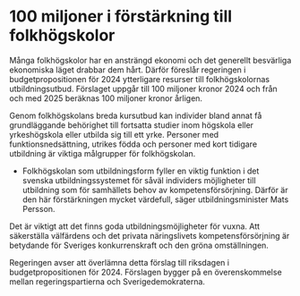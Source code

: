 # 100 miljoner i förstärkning till folkhögskolor

Många folkhögskolor har en ansträngd ekonomi och det generellt besvärliga ekonomiska läget drabbar dem hårt. Därför föreslår regeringen i budgetpropositionen för 2024 ytterligare resurser till folkhögskolornas utbildningsutbud. Förslaget uppgår till 100 miljoner kronor 2024 och från och med 2025 beräknas 100 miljoner kronor årligen.

Genom folkhögskolans breda kursutbud kan individer bland annat få grundläggande behörighet till fortsatta studier inom högskola eller yrkeshögskola eller utbilda sig till ett yrke. Personer med funktionsnedsättning, utrikes födda och personer med kort tidigare utbildning är viktiga målgrupper för folkhögskolan.

- Folkhögskolan som utbildningsform fyller en viktig funktion i det svenska utbildningssystemet för såväl individers möjligheter till utbildning som för samhällets behov av kompetensförsörjning. Därför är den här förstärkningen mycket värdefull, säger utbildningsminister Mats Persson.

Det är viktigt att det finns goda utbildningsmöjligheter för vuxna. Att säkerställa välfärdens och det privata näringslivets kompetensförsörjning är betydande för Sveriges konkurrenskraft och den gröna omställningen.

Regeringen avser att överlämna detta förslag till riksdagen i budgetpropositionen för 2024. Förslagen bygger på en överenskommelse mellan regeringspartierna och Sverigedemokraterna.
